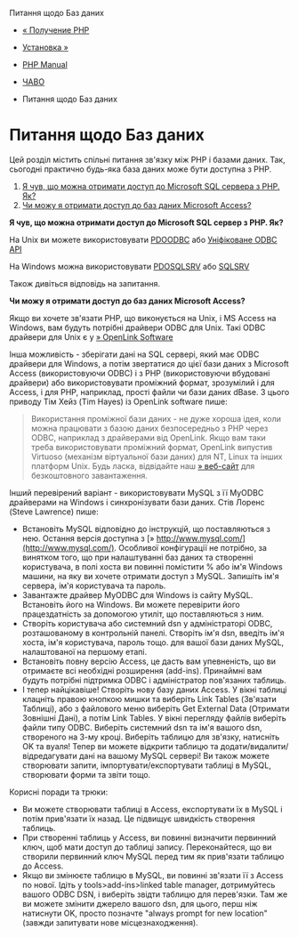 Питання щодо Баз даних

-   [« Получение PHP](faq.obtaining.html)
    
-   [Установка »](faq.installation.html)
    
-   [PHP Manual](index.html)
    
-   [ЧАВО](faq.html)
    
-   Питання щодо Баз даних
    

# Питання щодо Баз даних

Цей розділ містить спільні питання зв'язку між PHP і базами даних. Так, сьогодні практично будь-яка база даних може бути доступна з PHP.

1.  [Я чув, що можна отримати доступ до Microsoft SQL сервера з PHP. Як?](#faq.databases.mssql)
2.  [Чи можу я отримати доступ до баз даних Microsoft Access?](#faq.databases.access)

**Я чув, що можна отримати доступ до Microsoft SQL сервер з PHP. Як?**

На Unix ви можете використовувати [PDOODBC](ref.pdo-odbc.html) або [Уніфіковане ODBC API](book.uodbc.html)

На Windows можна використовувати [PDOSQLSRV](ref.pdo-sqlsrv.html) або [SQLSRV](book.sqlsrv.html)

Також дивіться відповідь на запитання.

**Чи можу я отримати доступ до баз даних Microsoft Access?**

Якщо ви хочете зв'язати PHP, що виконується на Unix, і MS Access на Windows, вам будуть потрібні драйвери ODBC для Unix. Такі ODBC драйвери для Unix є у [» OpenLink Software](http://www.openlinksw.com/)

Інша можливість - зберігати дані на SQL сервері, який має ODBC драйвери для Windows, а потім звертатися до цієї бази даних з Microsoft Access (використовуючи ODBC) і з PHP (використовуючи вбудовані драйвери) або використовувати проміжний формат, зрозумілий і для Access, і для PHP, наприклад, прості файли чи бази даних dBase. З цього приводу Тім Хейз (Tim Hayes) із OpenLink software пише:

> Використання проміжної бази даних - не дуже хороша ідея, коли можна працювати з базою даних безпосередньо з PHP через ODBC, наприклад з драйверами від OpenLink. Якщо вам таки треба використовувати проміжний формат, OpenLink випустив Virtuoso (механізм віртуальної бази даних) для NT, Linux та інших платформ Unix. Будь ласка, відвідайте наш [» веб-сайт](http://www.openlinksw.com/) для безкоштовного завантаження.

Інший перевірений варіант - використовувати MySQL з її MyODBC драйверами на Windows і синхронізувати бази даних. Стів Лоренс (Steve Lawrence) пише:

-   Встановіть MySQL відповідно до інструкцій, що поставляються з нею. Остання версія доступна з [» http://www.mysql.com/](http://www.mysql.com/). Особливої ​​конфігурації не потрібно, за винятком того, що при налаштуванні баз даних та створенні користувача, в полі хоста ви повинні помістити % або ім'я Windows машини, на яку ви хочете отримати доступ з MySQL. Запишіть ім'я сервера, ім'я користувача та пароль.
-   Завантажте драйвер MyODBC для Windows із сайту MySQL. Встановіть його на Windows. Ви можете перевірити його працездатність за допомогою утиліт, що поставляються з ним.
-   Створіть користувача або системний dsn у адміністраторі ODBC, розташованому в контрольній панелі. Створіть ім'я dsn, введіть ім'я хоста, ім'я користувача, пароль тощо. для вашої бази даних MySQL, налаштованої на першому етапі.
-   Встановіть повну версію Access, це дасть вам упевненість, що ви отримаєте всі необхідні розширення (add-ins). Принаймні вам будуть потрібні підтримка ODBC і адміністратор пов'язаних таблиць.
-   І тепер найцікавіше! Створіть нову базу даних Access. У вікні таблиці клацніть правою кнопкою мишки та виберіть Link Tables (Зв'язати Таблиці), або з файлового меню виберіть Get External Data (Отримати Зовнішні Дані), а потім Link Tables. У вікні перегляду файлів виберіть файли типу ODBC. Виберіть системний dsn та ім'я вашого dsn, створеного на 3-му кроці. Виберіть таблицю для зв'язку, натисніть OK та вуаля! Тепер ви можете відкрити таблицю та додати/видалити/відредагувати дані на вашому MySQL сервері! Ви також можете створювати запити, імпортувати/експортувати таблиці в MySQL, створювати форми та звіти тощо.

Корисні поради та трюки:

-   Ви можете створювати таблиці в Access, експортувати їх в MySQL і потім прив'язати їх назад. Це підвищує швидкість створення таблиць.
-   При створенні таблиць у Access, ви повинні визначити первинний ключ, щоб мати доступ до таблиці запису. Переконайтеся, що ви створили первинний ключ MySQL перед тим як прив'язати таблицю до Access.
-   Якщо ви змінюєте таблицю в MySQL, ви повинні зв'язати її з Access по нової. Ідіть у tools>add-ins>linked table manager, дотримуйтесь вашого ODBC DSN, і виберіть звідти таблицю для перев'язки. Там же ви можете змінити джерело вашого dsn, для цього, перш ніж натиснути OK, просто позначте "always prompt for new location" (завжди запитувати нове місцезнаходження).